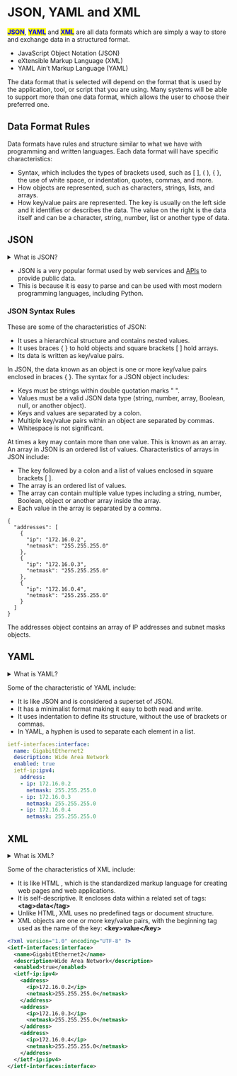 # JSON, YAML and XML

<mark style="color:blue;">**JSON**</mark>, <mark style="color:blue;">**YAML**</mark> and <mark style="color:blue;">**XML**</mark> are all data formats which are simply a way to store and exchange data in a structured format.

* JavaScript Object Notation (JSON)
* eXtensible Markup Language (XML)
* YAML Ain’t Markup Language (YAML)

The data format that is selected will depend on the format that is used by the application, tool, or script that you are using. Many systems will be able to support more than one data format, which allows the user to choose their preferred one.

## Data Format Rules

Data formats have rules and structure similar to what we have with programming and written languages. Each data format will have specific characteristics:

* Syntax, which includes the types of brackets used, such as \[ ], ( ), { }, the use of white space, or indentation, quotes, commas, and more.
* How objects are represented, such as characters, strings, lists, and arrays.
* How key/value pairs are represented. The key is usually on the left side and it identifies or describes the data. The value on the right is the data itself and can be a character, string, number, list or another type of data.

## JSON

<details>

<summary>What is JSON?</summary>

JSON (JavaScript Object Notation) is a lightweight, text-based data interchange format that uses a key-value pair structure for representing structured data.

</details>

* JSON is a very popular format used by web services and [APIs](rest-apis/) to provide public data.
* This is because it is easy to parse and can be used with most modern programming languages, including Python.

### JSON Syntax Rules

These are some of the characteristics of JSON:

* It uses a hierarchical structure and contains nested values.
* It uses braces { } to hold objects and square brackets \[ ] hold arrays.
* Its data is written as key/value pairs.

In JSON, the data known as an object is one or more key/value pairs enclosed in braces { }. The syntax for a JSON object includes:

* Keys must be strings within double quotation marks " ".
* Values must be a valid JSON data type (string, number, array, Boolean, null, or another object).
* Keys and values are separated by a colon.
* Multiple key/value pairs within an object are separated by commas.
* Whitespace is not significant.

At times a key may contain more than one value. This is known as an array. An array in JSON is an ordered list of values. Characteristics of arrays in JSON include:

* The key followed by a colon and a list of values enclosed in square brackets \[ ].
* The array is an ordered list of values.
* The array can contain multiple value types including a string, number, Boolean, object or another array inside the array.
* Each value in the array is separated by a comma.

```json5
{
  "addresses": [
    {
      "ip": "172.16.0.2",
      "netmask": "255.255.255.0"
    },
    {
      "ip": "172.16.0.3",
      "netmask": "255.255.255.0"
    },
    {
      "ip": "172.16.0.4",
      "netmask": "255.255.255.0"
    }
  ]
}
```

The addresses object contains an array of IP addresses and subnet masks objects.

## YAML

<details>

<summary>What is YAML?</summary>

YAML (YAML Ain’t Markup Language) is a human-readable data serialisation format that uses indentation and a minimalist syntax to represent hierarchical data.

</details>

Some of the characteristic of YAML include:

* It is like JSON and is considered a superset of JSON.
* It has a minimalist format making it easy to both read and write.
* It uses indentation to define its structure, without the use of brackets or commas.
* In YAML, a hyphen is used to separate each element in a list.

```yaml
ietf-interfaces:interface:
  name: GigabitEthernet2
  description: Wide Area Network
  enabled: true
  ietf-ip:ipv4:
    address:
    - ip: 172.16.0.2
      netmask: 255.255.255.0
    - ip: 172.16.0.3
      netmask: 255.255.255.0
    - ip: 172.16.0.4
      netmask: 255.255.255.0
```

## XML

<details>

<summary>What is XML?</summary>

XML (eXtensible Markup Language) is a flexible, text-based markup language that uses a hierarchical structure of nested tags to define and store data in a human-readable and machine-readable format.

</details>

Some of the characteristics of XML include:

* It is like HTML , which is the standardized markup language for creating web pages and web applications.
* It is self-descriptive. It encloses data within a related set of tags: **\<tag>data\</tag>**
* Unlike HTML, XML uses no predefined tags or document structure.
* XML objects are one or more key/value pairs, with the beginning tag used as the name of the key: **\<key>value\</key>**

```xml
<?xml version="1.0" encoding="UTF-8" ?>
<ietf-interfaces:interface>
  <name>GigabitEthernet2</name>
  <description>Wide Area Network</description>
  <enabled>true</enabled>
  <ietf-ip:ipv4>
    <address>
      <ip>172.16.0.2</ip>
      <netmask>255.255.255.0</netmask>
    </address>
    <address>
      <ip>172.16.0.3</ip>
      <netmask>255.255.255.0</netmask>
    </address>
    <address>
      <ip>172.16.0.4</ip>
      <netmask>255.255.255.0</netmask>
    </address>
  </ietf-ip:ipv4>
</ietf-interfaces:interface>
```

